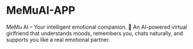 # MeMuAI-APP
MeMu AI – Your intelligent emotional companion. 💖 An AI-powered virtual girlfriend that understands moods, remembers you, chats naturally, and supports you like a real emotional partner.
